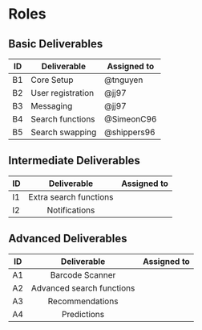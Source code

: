 # Roles

## Basic Deliverables
| ID | Deliverable         | Assigned to   |
| --- | ----------------- | ------------ |
| B1 | Core Setup          | @tnguyen      |
| B2 | User registration   | @jj97         |
| B3 | Messaging           | @jj97         |
| B4 | Search functions    | @SimeonC96    |
| B5 | Search swapping     | @shippers96   |

## Intermediate Deliverables

| ID | Deliverable            | Assigned to  |
| ----- | :--------------------: | :----------- |
| I1 | Extra search functions |              |
| I2 | Notifications          |              |

## Advanced Deliverables

| ID | Deliverable               | Assigned to |
| ---- | :-----------------------: | :---------- |
| A1 | Barcode Scanner           |             |
| A2 | Advanced search functions |             |
| A3 | Recommendations           |             |
| A4 | Predictions               |             |
